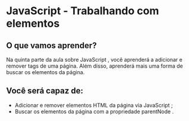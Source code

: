 # JavaScript - Trabalhando com elementos

## O que vamos aprender?

Na quinta parte da aula sobre JavaScript , você aprenderá a adicionar e remover tags de uma página.
Além disso, aprenderá mais uma forma de buscar os elementos da página.

## Você será capaz de:

- Adicionar e remover elementos HTML da página via JavaScript ;
- Buscar os elementos da página com a propriedade parentNode .
